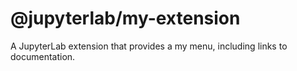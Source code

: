 # @jupyterlab/my-extension

A JupyterLab extension that provides a my menu, including links to documentation.
